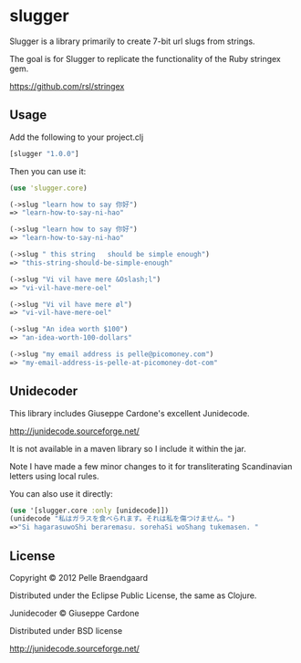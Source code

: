 # slugger

Slugger is a library primarily to create 7-bit url slugs from strings.

The goal is for Slugger to replicate the functionality of the Ruby stringex gem.

https://github.com/rsl/stringex

## Usage

Add the following to your project.clj

```clojure
[slugger "1.0.0"]
```

Then you can use it:

```clojure
(use 'slugger.core)

(->slug "learn how to say 你好") 
=> "learn-how-to-say-ni-hao"

(->slug "learn how to say 你好")
=> "learn-how-to-say-ni-hao"

(->slug " this string   should be simple enough")
=> "this-string-should-be-simple-enough"

(->slug "Vi vil have mere &Oslash;l")
=> "vi-vil-have-mere-oel"

(->slug "Vi vil have mere øl")
=> "vi-vil-have-mere-oel"

(->slug "An idea worth $100")
=> "an-idea-worth-100-dollars"

(->slug "my email address is pelle@picomoney.com")
=> "my-email-address-is-pelle-at-picomoney-dot-com"
```

## Unidecoder

This library includes Giuseppe Cardone's excellent Junidecode.

http://junidecode.sourceforge.net/

It is not available in a maven library so I include it within the jar.

Note I have made a few minor changes to it for transliterating Scandinavian letters using local rules.

You can also use it directly:

```clojure
(use '[slugger.core :only [unidecode]])
(unidecode "私はガラスを食べられます。それは私を傷つけません。")
=>"Si hagarasuwoShi beraremasu. sorehaSi woShang tukemasen. "
```

## License

Copyright © 2012 Pelle Braendgaard

Distributed under the Eclipse Public License, the same as Clojure.

Junidecoder © Giuseppe Cardone

Distributed under BSD license

http://junidecode.sourceforge.net/